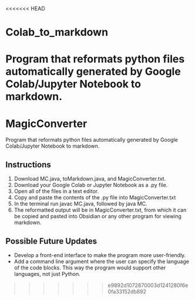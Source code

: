 <<<<<<< HEAD
# Colab_to_markdown
Program that reformats python files automatically generated by Google Colab/Jupyter Notebook to markdown.
=======
# MagicConverter
Program that reformats python files automatically generated by Google Colab/Jupyter Notebook to markdown. 

## Instructions
1) Download MC.java, toMarkdown.java, and MagicConverter.txt.
2) Download your Google Colab or Jupyter Notebook as a .py file.
3) Open all of the files in a text editor.
4) Copy and paste the contents of the .py file into MagicConverter.txt
5) In the terminal run javac MC.java, followed by java MC.
6) The reformatted output will be in MagicConverter.txt, from which it can be copied and pasted into Obsidian or any other program for viewing markdown.

## Possible Future Updates
- Develop a front-end interface to make the program more user-friendly.
- Add a command line argument where the user can specify the language of the code blocks. This way the program would support other languages, not just Python. 
>>>>>>> e9892d1072870003d1241280f6e0fa33152db892
